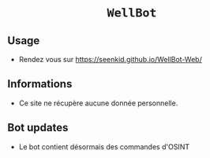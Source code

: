 <div align="center">
  <h1><code>WellBot</code></h1>
</div>

## Usage ##
- Rendez vous sur https://seenkid.github.io/WellBot-Web/

## Informations ##
- Ce site ne récupère aucune donnée personnelle.

## Bot updates ##
- Le bot contient désormais des commandes d'OSINT
